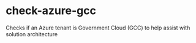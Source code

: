 # check-azure-gcc
Checks if an Azure tenant is Government Cloud (GCC) to help assist with solution architecture
